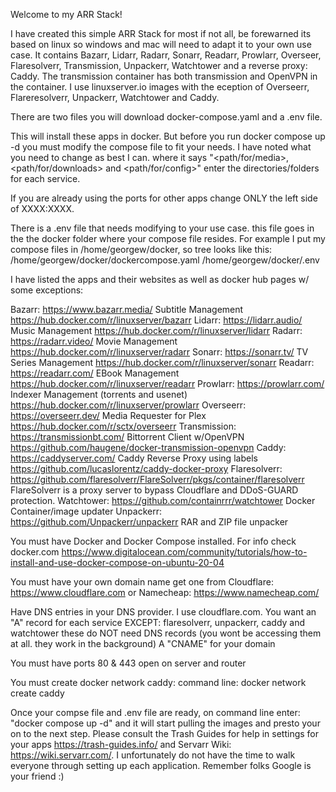 Welcome to my ARR Stack!

I have created this simple ARR Stack for most if not all, be forewarned its based on linux so windows and mac will need to adapt 
it to your own use case. It contains Bazarr, Lidarr, Radarr, Sonarr, Readarr, Prowlarr, Overseer, Flaresolverr, Transmission, Unpackerr, Watchtower and a reverse proxy: Caddy. The transmission container has both transmission and OpenVPN in the container. I use linuxserver.io images with the eception of Overseerr, Flareresolverr, Unpackerr, Watchtower and Caddy. 

There are two files you will download docker-compose.yaml and a .env file.

This will install these apps in docker. But before you run docker compose up -d you must modify the compose file to fit your needs. I have noted what you need to change as best I can. where it says "<path/for/media>,<path/for/downloads> and <path/for/config>" enter the directories/folders for each service.

If you are already using the ports for other apps change ONLY the left side of XXXX:XXXX.

There is a .env file that needs modifying to your use case. this file goes in the the docker folder where your compose file resides. For example I put my compose files in /home/georgew/docker, so tree looks like this:
    /home/georgew/docker/dockercompose.yaml
    /home/georgew/docker/.env

I have listed the apps and their websites as well as docker hub pages w/ some exceptions:

Bazarr: https://www.bazarr.media/  Subtitle Management  https://hub.docker.com/r/linuxserver/bazarr
Lidarr: https://lidarr.audio/  Music Management  https://hub.docker.com/r/linuxserver/lidarr
Radarr: https://radarr.video/  Movie Management  https://hub.docker.com/r/linuxserver/radarr
Sonarr: https://sonarr.tv/  TV Series Management  https://hub.docker.com/r/linuxserver/sonarr
Readarr: https://readarr.com/  EBook Management  https://hub.docker.com/r/linuxserver/readarr
Prowlarr: https://prowlarr.com/  Indexer Management (torrents and usenet)  https://hub.docker.com/r/linuxserver/prowlarr
Overseerr: https://overseerr.dev/  Media Requester for Plex  https://hub.docker.com/r/sctx/overseerr
Transmission: https://transmissionbt.com/  Bittorrent Client w/OpenVPN  https://github.com/haugene/docker-transmission-openvpn
Caddy: https://caddyserver.com/  Caddy Reverse Proxy using labels  https://github.com/lucaslorentz/caddy-docker-proxy
Flaresolverr: https://github.com/flaresolverr/FlareSolverr/pkgs/container/flaresolverr  FlareSolverr is a proxy server to bypass Cloudflare and DDoS-GUARD protection.
Watchtower: https://github.com/containrrr/watchtower  Docker Container/image updater
Unpackerr: https://github.com/Unpackerr/unpackerr RAR and ZIP file unpacker

You must have Docker and Docker Compose installed. For info check docker.com
    https://www.digitalocean.com/community/tutorials/how-to-install-and-use-docker-compose-on-ubuntu-20-04

You must have your own domain name
     get one from Cloudflare: https://www.cloudflare.com or Namecheap: https://www.namecheap.com/
     
Have DNS entries in your DNS provider. I use cloudflare.com. You want an "A" record for each service EXCEPT: flaresolverr, unpackerr, caddy and watchtower these do NOT need DNS records (you wont be accessing them at all. they work in the background) A "CNAME" for your domain

You must have ports 80 & 443 open on server and router

You must create docker network caddy:
    command line: docker network create caddy

Once your compse file and .env file are ready, on command line enter: "docker compose up -d" and it will start pulling the images and presto your on to the next step. Please consult the Trash Guides for help in settings for your apps https://trash-guides.info/ and Servarr Wiki: https://wiki.servarr.com/.
I unfortunately do not have the time to walk everyone through setting up each application. Remember folks Google is your friend :)
